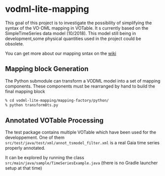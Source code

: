 # vodml-lite-mapping

This goal of this project is to investigate the possibility of simplifying the syntax of the VO-DML mapping in VOTable.
It s currently based on the SimpleTimeSeries data model (10/2018).
This model still being in development,some physical quantities used in the project could be obsolete.

You can get more about our mapping sntax on the [wiki](https://github.com/lmichel/vodml-lite-mapping/wiki)

## Mapping block Generation
The Python submodule can transform a VODML model into a set of mapping components. 
These components must be rearranged by hand to build the final mapping block
```bash
% cd vodml-lite-mapping/mapping-factory/python/
% python transform8ts.py
```
## Annotated VOTable Processing
The test package contains multiple VOTable which have been used for the developpement.
One of them `src/test/java/test/xml/annot_tsmodel_filter.xml` is a real Gaia time series properly annotated.

It can be explored by running the class `src/main/java/sample/TimeSeriesExample.java`
(there is no Gradle launcher setup at that time)
